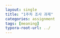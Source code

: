 ```yaml
---
layout: single
title: "1주차 조사 과제"
categories: assignment
tags: [meaning]
typora-root-url: ../
---
```


